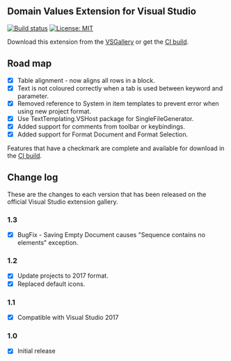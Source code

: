 ## Domain Values Extension for Visual Studio

[![Build status](https://ci.appveyor.com/api/projects/status/uobgrdh8dkaolofn?svg=true)](https://ci.appveyor.com/project/dannyquinn/domainvalues)
[![License: MIT](https://img.shields.io/badge/License-MIT-blue.svg)](LICENSE.txt)

Download this extension from the [VSGallery](https://marketplace.visualstudio.com/items?itemName=DannyQuinn.DomainValues) or get the [CI build](http://vsixgallery.com/author/danny%20quinn).

## Road map

- [x] Table alignment - now aligns all rows in a block.
- [x] Text is not coloured correctly when a tab is used between keyword and parameter.
- [x] Removed reference to System in item templates to prevent error when using new project format.
- [x] Use TextTemplating.VSHost package for SingleFileGenerator.
- [x] Added support for comments from toolbar or keybindings.
- [x] Added support for Format Document and Format Selection.

Features that have a checkmark are complete and available for
download in the [CI build](http://vsixgallery.com/author/danny%20quinn).

## Change log

These are the changes to each version that has been released
on the official Visual Studio extension gallery.

### 1.3

- [x] BugFix - Saving Empty Document causes "Sequence contains no elements" exception.

### 1.2

- [x] Update projects to 2017 format.
- [x] Replaced default icons.

### 1.1

- [x] Compatible with Visual Studio 2017

### 1.0

- [x] Initial release